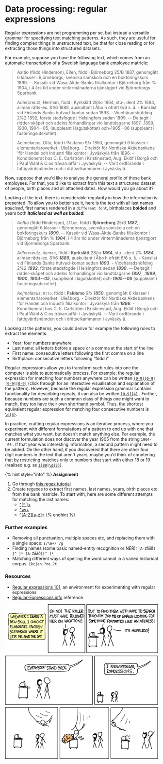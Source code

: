 # Data processing: regular expressions

Regular expressions are not programming per se, but instead a versatile grammar for specifying text matching patterns. As such, they are useful for finding complex things in unstructured text, be that for close reading or for extracting those things into structured datasets.

For example, suppose you have the following text, which comes from an automatic transcription of a Swedish language bank employee matricle:

> Aaltio \(född Hinderson\), Ellen, född i Björneborg 25/B 1887, genomgått 6 klasser i Björneborgs, svenska samskola och en bokföringskurs 1899. -- Kassör vid Wasa-Aktie-Banks filialkontor i Björneborg från % 1904, i 4 års tid under vintermånaderna tjänstgjort vid Björneborgs Sparbank. 
>
> Adlercreutz, Herman, född i Kyrkslätt 28/io 1864, stu-. dent 2% 1884, allmän rätts-ex. 81/6 1889, auskultant i Åbo h ofrätt 6/6 s. å. - Kanslist vid Finlands Banks hufvud-kontor sedan 1893. - Vicehäradshöfding 2%2 1892, förste stadsfogde i Helsingfors sedan 1899. -- Deltagit i ridder-skåpet och adelns förhandlingar vid landtdagarne 1897, .1899, 1900, 1904--05, \(suppleant i lagutskottet\) och-1905--06 \(suppleant i fusteringsutskottet\). 
>
> Aejmelaeus, Otto, född i Paldamo 9/x 1850, genomgått 6 klasser i elementarläroverket i Uleåborg. - Direktör för Nordiska Aktiebankens 'för Handel och Industri filialkontor i Jyväskylä från 1896. - Konditionerat hos C. E. Carlström i Kristinestad, Aug. Eklöf i Borgå och i Paul Wahl & C:os trävaruaffär i Jyväskylä. -- Varit ordförande i fattigvårdsnämden och i drätselkammaren i Jyväskylä.

Now, suppose that you'd like to analyse the general profile of these bank employees. For that, you'd like to extract from this text a structured dataset of people, birth places and all attached dates. How would you go about it? 

Looking at the text, there is considerable regularity in how the information is presented. To allow you to better see it, here is the text with all last names _italicised_, first names rendered in a `different font`, birthplaces **bolded** and years both _**italicised as well as bolded**_:

> _Aaltio_ \(född Hinderson\), `Ellen`, född i **Björneborg** 25/B _**1887**_, genomgått 6 klasser i Björneborgs, svenska samskola och en bokföringskurs _**1899**_. -- Kassör vid Wasa-Aktie-Banks filialkontor i Björneborg från % _**1904**_, i 4 års tid under vintermånaderna tjänstgjort vid Björneborgs Sparbank. 
>
> _Adlercreutz_, `Herman`, född i **Kyrkslätt** 28/io _**1864**_, stu-. dent 2% _**1884**_, allmän rätts-ex. 81/6 _**1889**_, auskultant i Åbo h ofrätt 6/6 s. å. - Kanslist vid Finlands Banks hufvud-kontor sedan _**1893**_. - Vicehäradshöfding 2%2 _**1892**_, förste stadsfogde i Helsingfors sedan _**1899**_. -- Deltagit i ridder-skåpet och adelns förhandlingar vid landtdagarne _**1897**_, ._**1899**_, _**1900**_, _**1904--05**_, \(suppleant i lagutskottet\) och-_**1905--06**_ \(suppleant i fusteringsutskottet\). 
>
> _Aejmelaeus_, `Otto`, född i **Paldamo** 9/x _**1850**_, genomgått 6 klasser i elementarläroverket i Uleåborg. - Direktör för Nordiska Aktiebankens 'för Handel och Industri filialkontor i Jyväskylä från _**1896**_. - Konditionerat hos C. E. Carlström i Kristinestad, Aug. Eklöf i Borgå och i Paul Wahl & C:os trävaruaffär i Jyväskylä. -- Varit ordförande i fattigvårdsnämden och i drätselkammaren i Jyväskylä.

Looking at the patterns, you could derive for example the following rules to extract the elements:

* Year: four numbers anywhere 
* Last name: all letters before a space or a comma at the start of the line 
* First name: consecutive letters following the first comma on a line 
* Birthplace: consecutive letters following “född i”

Regular expressions allow you to transform such rules into one the computer is able to automatically process. For example, the regular expression for matching four numbers anywhere can be written [`[0-9][0-9][0-9][0-9]`](https://regex101.com/r/6439eo/1) \(click through for an interactive visualisation and explanation of the pattern\). However, because the regular expression grammar contains functionality for describing repeats, it can also be written [`[0-9]{4}`](https://regex101.com/r/jZD95S/2) . Further, because numbers are such a common class of things one might want to match, they too have their own shorthand symbol. Thus, the shortest equivalent regular expression for matching four consecutive numbers is [`\d{4}`](https://regex101.com/r/vCvTXk/1).

In practice, crafting regular expressions is an iterative process, where you experiment with different formulations of a pattern to end up with one that matches what you want, but doesn't match anything else. For example, the current formulation does not discover the year 1905 from the string `1904--05` . If that year was interesting information, a second pattern might need to be added. On the other hand, if you discovered that there are other four digit numbers in the text that aren't years, maybe you'd think of countering that by restricting matches only to numbers that start with either 18 or 19 \(realised e.g. as [`1[89]\d{2}`](https://regex101.com/r/wZXHTW/1)\).

{% hint style="info" %}
**Assignment**

1. Go through [this regex tutorial](https://regexone.com/)
2. Create regexes to extract first names, last names, years, birth places etc from the bank matricle. To start with, here are some different attempts for matching the last names:
   * [^\[^ \]+](https://regex101.com/r/LHc1xP/1)
   * [^\w+](https://regex101.com/r/wwKHlt/1)
   * [^\[A-Z\]\[a-z\]+](https://regex101.com/r/EMKcIE/1)
{% endhint %}

### Further examples

* Removing all punctuation, multiple spaces etc, and replacing them with a single space: `s/\W+/ /g`
* Finding names \(some basic named-entity recognition or NER\): `[A-ZÅÄÖ][^ ]* [A-ZÅÄÖ][^ ]*`
* Matching different ways of spelling the word cannot in a varied historical corpus: `[kc]an.?no.?t.`

### Resources

* [Regular expressions 101](https://regex101.com/), an environment for experimenting with regular expressions
* [Regular-Expressions.info](https://www.regular-expressions.info/quickstart.html) reference

![Regular Expressions. Source: https://xkcd.com/208/, CC BY-NC 2.5 license.](.gitbook/assets/image%20%284%29.png)



